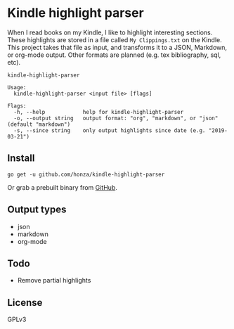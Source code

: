 Kindle highlight parser
=======================

When I read books on my Kindle, I like to highlight interesting sections.  These
highlights are stored in a file called `My Clippings.txt` on the Kindle.  This
project takes that file as input, and transforms it to a JSON, Markdown, or
org-mode output.  Other formats are planned (e.g. tex bibliography, sql, etc).

```
kindle-highlight-parser

Usage:
  kindle-highlight-parser <input file> [flags]

Flags:
  -h, --help            help for kindle-highlight-parser
  -o, --output string   output format: "org", "markdown", or "json" (default "markdown")
  -s, --since string    only output highlights since date (e.g. "2019-03-21")
```

Install
-------

```
go get -u github.com/honza/kindle-highlight-parser
```

Or grab a prebuilt binary from [GitHub][1].

Output types
------------

* json
* markdown
* org-mode

Todo
----

* Remove partial highlights

License
-------

GPLv3


[1]: https://github.com/honza/kindle-highlight-parser/releases
